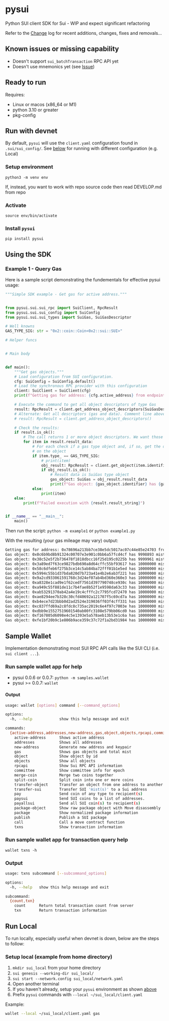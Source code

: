# pysui

Python SUI client SDK for Sui - WIP and expect significant refactoring

Refer to the [Change](CHANGELOG.md) log for recent additions, changes, fixes and removals...

## Known issues or missing capability
* Doesn't support `sui_batchTransaction` RPC API yet
* Doesn't use mnemonics yet (see [Issue](https://github.com/FrankC01/pysui/issues/9))

## Ready to run
Requires:
 * Linux or macos (x86_64 or M1)
 * python 3.10 or greater
 * pkg-config

## Run with devnet
By default, `pysui` will use the `client.yaml` configuration found in `.sui/sui_config/`. See [below](#run-local) for running
with different configuration (e.g. Local)

### Setup environment
`python3 -m venv env`

If, instead, you want to work with repo source code then read DEVELOP.md from repo

### Activate
`source env/bin/activate`

### Install `pysui`
`pip install pysui`

## Using the SDK
### Example 1 - Query Gas
Here is a sample script demonstrating the fundementals for effective pysui usage:
```python
"""Simple SDK example - Get gas for active address."""


from pysui.sui.sui_rpc import SuiClient, RpcResult
from pysui.sui.sui_config import SuiConfig
from pysui.sui.sui_types import SuiGas, SuiGasDescriptor

# Well knowns
GAS_TYPE_SIG: str = "0x2::coin::Coin<0x2::sui::SUI>"

# Helper funcs


# Main body


def main():
    """Get gas objects."""
    # Load configuration from SUI configuration.
    cfg: SuiConfig = SuiConfig.default()
    # Load the synchronous RPC provider with this configuration
    client: SuiClient = SuiClient(cfg)
    print(f"Getting gas for address: {cfg.active_address} from endpoint {cfg.rpc_url}")

    # Execute the command to get all object descriptors of type Gas
    result: RpcResult = client.get_address_object_descriptors(SuiGasDescriptor)
    # Alternate: Get all descriptors (gas and data). Comment line above and uncomment line below
    # result: RpcResult = client.get_address_object_descriptors()

    # Check the results:
    if result.is_ok():
        # The call returns 1 or more object descriptors. We want those of specific type
        for item in result.result_data:
            # For each check if a gas type object and, if so, get the details
            # on the object
            if item.type_ == GAS_TYPE_SIG:
                # print(item)
                obj_result: RpcResult = client.get_object(item.identifier)
                if obj_result.is_ok():
                    # Result data is SuiGas type object
                    gas_object: SuiGas = obj_result.result_data
                    print(f"Gas object: {gas_object.identifier} has {gas_object.balance:12} mists")
            else:
                print(item)
    else:
        print(f"Failed execution with {result.result_string}")


if __name__ == "__main__":
    main()
```

Then run the script:
`python -m example1` or `python example1.py`

With the resulting (your gas mileage may vary) output:
```bash
Getting gas for address: 0x78696a213bb7ce38e5dc5017ac07c44e85e24703 from endpoint https://fullnode.devnet.sui.io:443
Gas object: 0x0c6b9bd8b91324c00707e3e901c0bb6a57fcd4cf has 9998893 mists
Gas object: 0x38c52e5f2b736478f1818dbcc16f25d195c0225b has 9999961 mists
Gas object: 0x3a89ed7f63ce9827bdb690a8d64cffc55bf93617 has 10000000 mists
Gas object: 0x58c6dfeb6f275b3ce14c5ab84ba72fff01b1e5ed has 10000000 mists
Gas object: 0x5994c55b1d37bda820d7b723a41e4b2e6ab3f221 has 10000000 mists
Gas object: 0x9a2cd933061591768c3d24ef07ab4bd360e360e3 has 10000000 mists
Gas object: 0xa8328e1cad9e1f62cedf7561d397790748ce930c has 10000000 mists
Gas object: 0xa949c55f881de11c7b4fae8b52f1e9598da63c33 has 10000000 mists
Gas object: 0xab53291370ab42a4e19c4cfffc2c7795fcd72470 has 10000000 mists
Gas object: 0xae8294ee7b328c30cfd40692a121707f5c69cd7a has 10000000 mists
Gas object: 0xb4ece7d23bbb0d2ad2524e319036ff03f4cff331 has 10000000 mists
Gas object: 0xc837ffd69a2c8fdc8c735ac2019c6e4f97c7003e has 10000000 mists
Gas object: 0xdbb9e15527519601540ab00fc3108e579bb06cd0 has 10000000 mists
Gas object: 0xf167805d6098e4c5e1393e5a578aeb13b53e1c6a has 10000000 mists
Gas object: 0xfe1bf20b9c1e806b9ace359c37c72f1a2bd31984 has 10000000 mists
```

## Sample Wallet
Implementation demonstrating most SUI RPC API calls like the SUI CLI (i.e. `sui client ...`).

### Run sample wallet app for help
- pysui 0.0.6 or 0.0.7: `python -m samples.wallet`
- pysui >= 0.0.7: `wallet`

#### Output
```bash
usage: wallet [options] command [--command_options]

options:
  -h, --help            show this help message and exit

commands:
  {active-address,addresses,new-address,gas,object,objects,rpcapi,committee,merge-coin,split-coin,transfer-object,transfer-sui,pay,paysui,payallsui,package-object,package,publish,call,txns}
    active-address      Shows active address
    addresses           Shows all addresses
    new-address         Generate new address and keypair
    gas                 Shows gas objects and total mist
    object              Show object by id
    objects             Show all objects
    rpcapi              Show Sui RPC API information
    committee           Show committee info for epoch
    merge-coin          Merge two coins together
    split-coin          Split coin into one or more coins
    transfer-object     Transfer an object from one address to another
    transfer-sui        Transfer SUI 'mist(s)' to a Sui address
    pay                 Send coin of any type to recipient(s)
    paysui              Send SUI coins to a list of addresses.
    payallsui           Send all SUI coin(s) to recipient(s)
    package-object      Show raw package object with Move disassembly
    package             Show normalized package information
    publish             Publish a SUI package
    call                Call a move contract function
    txns                Show transaction information
```

### Run sample wallet app for transaction query help
`wallet txns -h`

### Output
```bash
usage: txns subcommand [--subcommand_options]

options:
  -h, --help   show this help message and exit

subcommand:
  {count,txn}
    count      Return total transaction count from server
    txn        Return transaction information
```

## Run Local
To run locally, especially useful when devnet is down, below are the steps to follow:

### Setup local (example from home directory)
1. `mkdir sui_local` from your home directory
2. `sui genesis --working-dir sui_local/`
3. `sui start --network.config sui_local/network.yaml`
4. Open another terminal
5. If you haven't already, setup your `pysui` environment as shown [above](#setup-environment)
6. Prefix `pysui` commands with `--local ~/sui_local/client.yaml`

Example:
```bash
wallet --local ~/sui_local/client.yaml gas
```